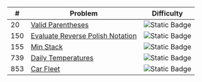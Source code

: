 | # | Problem                                |                           Difficulty                            |
|---|----------------------------------------|:---------------------------------------------------------------:|
| 20 | [Valid Parentheses](../solutions/20_valid_parentheses.md) | ![Static Badge](https://img.shields.io/badge/Easy-brightgreen) |
| 150 | [Evaluate Reverse Polish Notation](../solutions/150_evaluate_reverse_polish_notation.md) | ![Static Badge](https://img.shields.io/badge/Medium-yellow) |
| 155 | [Min Stack](../solutions/155_min_stack.md) | ![Static Badge](https://img.shields.io/badge/Medium-yellow) |
| 739 | [Daily Temperatures](../solutions/739_daily_temperatures.md) | ![Static Badge](https://img.shields.io/badge/Medium-yellow) |
| 853 | [Car Fleet](../solutions/853_car_fleet.md) | ![Static Badge](https://img.shields.io/badge/Medium-yellow) |
